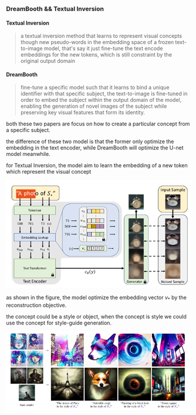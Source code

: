 ### DreamBooth && Textual Inversion

#### Textual Inversion

> a textual inversion method that learns to represent visual concepts though new pseudo-words in the embedding space of a frozen text-to-image model, that's say it just fine-tune the text encode embeddings for the new tokens, which is still constraint by the original output domain

#### DreamBooth

> fine-tune a specific model  such that it learns to bind a unique identifier with that specific subject, the text-to-image is fine-tuned in order to embed the subject within the output domain of the model, enabling the generation of novel images of the subject while preserving key visual features that form its identity.



both these two papers are focus on how to create a particular concept from a specific subject.  



the difference of these two model is that the former only optimize the embedding in the text encoder, while DreamBooth will optimize the U-net model meanwhile.





for Textual Inversion, the model aim to learn the embedding of a new token which represent the visual concept

![Textual Inversion_1](pic/Textual_Inversion_1.png)

as shown in the figure, the model optimize the embedding vector $v_{*}$ by the reconstruction objective.



the concept could be a style or object, when the concept is style we could use the concept for style-guide generation.

![Textual Inversion Style](pic/Textual_Inversion_2.png)